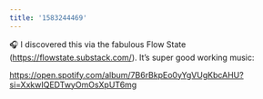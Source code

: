 ```yaml
---
title: '1583244469'
---
```

🎧 I discovered this via the fabulous Flow State (<https://flowstate.substack.com/>). It’s super good working music:

<https://open.spotify.com/album/7B6rBkpEo0yYgVUgKbcAHU?si=XxkwIQEDTwyOmOsXpUT6mg>
